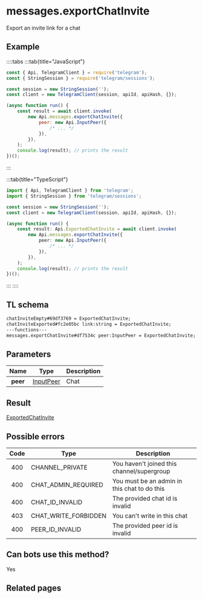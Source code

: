 # messages.exportChatInvite

Export an invite link for a chat

## Example

::::tabs
:::tab{title="JavaScript"}

```js
const { Api, TelegramClient } = require('telegram');
const { StringSession } = require('telegram/sessions');

const session = new StringSession('');
const client = new TelegramClient(session, apiId, apiHash, {});

(async function run() {
    const result = await client.invoke(
        new Api.messages.exportChatInvite({
            peer: new Api.InputPeer({
                /* ... */
            }),
        }),
    );
    console.log(result); // prints the result
})();
```

:::

:::tab{title="TypeScript"}

```ts
import { Api, TelegramClient } from 'telegram';
import { StringSession } from 'telegram/sessions';

const session = new StringSession('');
const client = new TelegramClient(session, apiId, apiHash, {});

(async function run() {
    const result: Api.ExportedChatInvite = await client.invoke(
        new Api.messages.exportChatInvite({
            peer: new Api.InputPeer({
                /* ... */
            }),
        }),
    );
    console.log(result); // prints the result
})();
```

:::
::::

## TL schema

```txt
chatInviteEmpty#69df3769 = ExportedChatInvite;
chatInviteExported#fc2e05bc link:string = ExportedChatInvite;
---functions---
messages.exportChatInvite#df7534c peer:InputPeer = ExportedChatInvite;
```

## Parameters

|   Name   | Type                                                  | Description |
| :------: | ----------------------------------------------------- | ----------- |
| **peer** | [InputPeer](https://core.telegram.org/type/InputPeer) | Chat        |

## Result

[ExportedChatInvite](https://core.telegram.org/type/ExportedChatInvite)

## Possible errors

| Code | Type                 | Description                                  |
| :--: | -------------------- | -------------------------------------------- |
| 400  | CHANNEL_PRIVATE      | You haven't joined this channel/supergroup   |
| 400  | CHAT_ADMIN_REQUIRED  | You must be an admin in this chat to do this |
| 400  | CHAT_ID_INVALID      | The provided chat id is invalid              |
| 403  | CHAT_WRITE_FORBIDDEN | You can't write in this chat                 |
| 400  | PEER_ID_INVALID      | The provided peer id is invalid              |

## Can bots use this method?

Yes

## Related pages
